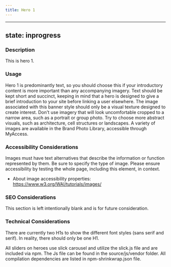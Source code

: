 ```yaml
---
title: Hero 1
---
```


---
state: inprogress
---

### Description
This is hero 1.

### Usage
Hero 1 is predominantly text, so you should choose this if your introductory content is more important than any accompanying imagery. Text should be kept short and succinct, keeping in mind that a hero is designed to give a brief introduction to your site before linking a user elsewhere. The image associated with this banner style should only be a visual texture designed to create interest. Don't use imagery that will look uncomfortable cropped to a narrow area, such as a portrait or group photo. Try to choose more abstract visuals, such as architecture, cell structures or landscapes. A variety of images are available in the Brand Photo Library, accessible through MyAccess.

### Accessibility Considerations
Images must have text alternatives that describe the information or function represented by them. Be sure to specify the type of image. Please ensure accessibility by testing the whole page, including this element, in context.

* About image accessibility properties: https://www.w3.org/WAI/tutorials/images/

### SEO Considerations
This section is left intentionally blank and is for future consideration.

### Technical Considerations
There are currently two H1s to show the different font styles (sans serif and serif). In reality, there should only be one H1.

All sliders on heroes use slick carousel and utilize the slick.js file and are included via npm. The Js file can be found in the source/js/vendor folder.  All compilation dependencies are listed in npm-shrinkwrap.json file.
